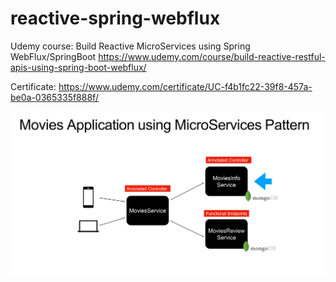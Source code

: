 # reactive-spring-webflux
 
Udemy course: Build Reactive MicroServices using Spring WebFlux/SpringBoot
https://www.udemy.com/course/build-reactive-restful-apis-using-spring-boot-webflux/

Certificate: https://www.udemy.com/certificate/UC-f4b1fc22-39f8-457a-be0a-0365335f888f/

![img.png](img.png)


